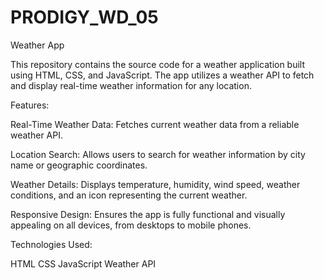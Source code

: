 # PRODIGY_WD_05

Weather App

This repository contains the source code for a weather application built using HTML, CSS, and JavaScript. The app utilizes a weather API to fetch and display real-time weather information for any location.

Features:

Real-Time Weather Data: Fetches current weather data from a reliable weather API.

Location Search: Allows users to search for weather information by city name or geographic coordinates.

Weather Details: Displays temperature, humidity, wind speed, weather conditions, and an icon representing the current weather.

Responsive Design: Ensures the app is fully functional and visually appealing on all devices, from desktops to mobile phones.

Technologies Used:

HTML
CSS
JavaScript
Weather API
